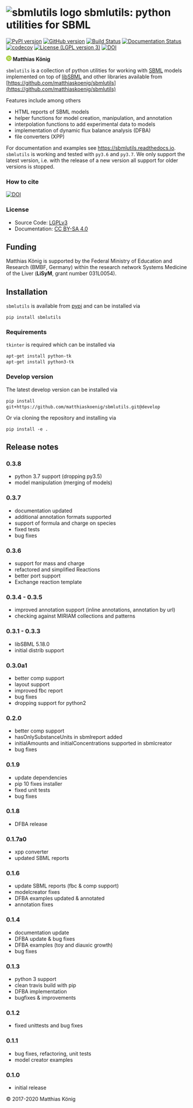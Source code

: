 
<h1><img alt="sbmlutils logo" src="./docs_builder/images/sbmlutils-logo-small.png" height="60" /> sbmlutils: python utilities for SBML</h1>

[![PyPI version](https://badge.fury.io/py/sbmlutils.svg)](https://badge.fury.io/py/sbmlutils)
[![GitHub version](https://badge.fury.io/gh/matthiaskoenig%2Fsbmlutils.svg)](https://badge.fury.io/gh/matthiaskoenig%2Fsbmlutils)
[![Build Status](https://travis-ci.org/matthiaskoenig/sbmlutils.svg?branch=develop)](https://travis-ci.org/matthiaskoenig/sbmlutils)
[![Documentation Status](https://readthedocs.org/projects/sbmlutils/badge/?version=latest)](http://sbmlutils.readthedocs.io/en/latest/)
[![codecov](https://codecov.io/gh/matthiaskoenig/sbmlutils/branch/develop/graph/badge.svg)](https://codecov.io/gh/matthiaskoenig/sbmlutils)
[![License (LGPL version 3)](https://img.shields.io/badge/license-LGPLv3.0-blue.svg?style=flat-square)](http://opensource.org/licenses/LGPL-3.0)
[![DOI](https://zenodo.org/badge/55952847.svg)](https://zenodo.org/badge/latestdoi/55952847)


<b><a href="https://orcid.org/0000-0003-1725-179X" title="https://orcid.org/0000-0003-1725-179X"><img src="./docs_builder/images/orcid.png" height="15"/></a> Matthias König</b>

`sbmlutils` is a collection of python utilities for working with [SBML](http://www.sbml.org) models implemented on top of [libSBML](http://sbml.org/Software/libSBML)
and other libraries available from [https://github.com/matthiaskoenig/sbmlutils](https://github.com/matthiaskoenig/sbmlutils)

Features include among others

* HTML reports of SBML models
* helper functions for model creation, manipulation, and annotation
* interpolation functions to add experimental data to models
* implementation of dynamic flux balance analysis (DFBA)
* file converters (XPP)

For documentation and examples see https://sbmlutils.readthedocs.io. `sbmlutils` is working and tested with `py3.6` and `py3.7`. We only support the latest version, i.e. with the release of a new version all support for older versions is stopped. 
  
### How to cite
[![DOI](https://zenodo.org/badge/55952847.svg)](https://zenodo.org/badge/latestdoi/55952847)  

### License
* Source Code: [LGPLv3](http://opensource.org/licenses/LGPL-3.0)
* Documentation: [CC BY-SA 4.0](http://creativecommons.org/licenses/by-sa/4.0/)

## Funding
Matthias König is supported by the Federal Ministry of Education and Research (BMBF, Germany)
within the research network Systems Medicine of the Liver (**LiSyM**, grant number 031L0054).


## Installation
`sbmlutils` is available from [pypi](https://pypi.python.org/pypi/sbmlutils) and 
can be installed via 
```
pip install sbmlutils
```

### Requirements
`tkinter` is required which can be installed via
```
apt-get install python-tk
apt-get install python3-tk
```

### Develop version
The latest develop version can be installed via
```
pip install git+https://github.com/matthiaskoenig/sbmlutils.git@develop
```
Or via cloning the repository and installing via
```
pip install -e .
```

## Release notes
### 0.3.8
* python 3.7 support (dropping py3.5)
* model manipulation (merging of models)

### 0.3.7
* documentation updated
* additional annotation formats supported
* support of formula and charge on species
* fixed tests
* bug fixes

### 0.3.6
* support for mass and charge
* refactored and simplified Reactions
* better port support
* Exchange reaction template

### 0.3.4 - 0.3.5
* improved annotation support (inline annotations, annotation by url)
* checking against MIRIAM collections and patterns

### 0.3.1 - 0.3.3
* libSBML 5.18.0
* initial distrib support

### 0.3.0a1
* better comp support
* layout support
* improved fbc report
* bug fixes
* dropping support for python2

### 0.2.0
* better comp support
* hasOnlySubstanceUnits in sbmlreport added
* initialAmounts and initialConcentrations supported in sbmlcreator
* bug fixes

### 0.1.9
* update dependencies
* pip 10 fixes installer
* fixed unit tests
* bug fixes

### 0.1.8
* DFBA release

### 0.1.7a0
* xpp converter
* updated SBML reports

### 0.1.6
* update SBML reports (fbc & comp support)
* modelcreator fixes
* DFBA examples updated & annotated
* annotation fixes

### 0.1.4
* documentation update
* DFBA update & bug fixes
* DFBA examples (toy and diauxic growth)
* bug fixes

### 0.1.3
* python 3 support
* clean travis build with pip
* DFBA implementation
* bugfixes & improvements

### 0.1.2
* fixed unittests and bug fixes

### 0.1.1
* bug fixes, refactoring, unit tests
* model creator examples

### 0.1.0
* initial release


&copy; 2017-2020 Matthias König
